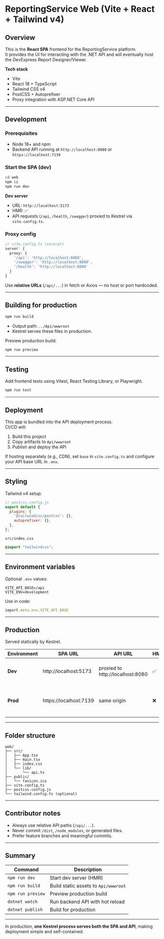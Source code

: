 # ReportingService Web (Vite + React + Tailwind v4)

## Overview
This is the **React SPA** frontend for the ReportingService platform.  
It provides the UI for interacting with the .NET API and will eventually host the DevExpress Report Designer/Viewer.

**Tech stack**
- Vite
- React 18 + TypeScript
- Tailwind CSS v4
- PostCSS + Autoprefixer
- Proxy integration with ASP.NET Core API

---

## Development

### Prerequisites
- Node 18+ and npm
- Backend API running at `http://localhost:8080` or `https://localhost:7139`

### Start the SPA (dev)
```bash
cd web
npm ci
npm run dev
```

**Dev server**
- URL: `http://localhost:5173`
- HMR: ✅
- API requests (`/api`, `/health`, `/swagger`) proxied to Kestrel via `vite.config.ts`.

### Proxy config
```ts
// vite.config.ts (excerpt)
server: {
  proxy: {
    '/api': 'http://localhost:8080',
    '/swagger': 'http://localhost:8080',
    '/health': 'http://localhost:8080'
  }
}
```

Use **relative URLs** (`/api/...`) in fetch or Axios — no host or port hardcoded.

---

## Building for production
```bash
npm run build
```
- Output path: `../Api/wwwroot`
- Kestrel serves these files in production.

Preview production build:
```bash
npm run preview
```

---

## Testing
Add frontend tests using Vitest, React Testing Library, or Playwright.

```bash
npm run test
```

---

## Deployment
This app is bundled into the API deployment process.  
CI/CD will:
1. Build this project
2. Copy artifacts to `Api/wwwroot`
3. Publish and deploy the API

If hosting separately (e.g., CDN), set `base` in `vite.config.ts` and configure your API base URL in `.env`.

---

## Styling
Tailwind v4 setup:
```js
// postcss.config.js
export default {
  plugins: {
    '@tailwindcss/postcss': {},
    autoprefixer: {},
  },
};
```

`src/index.css`
```css
@import "tailwindcss";
```

---

## Environment variables
Optional `.env` values:
```
VITE_API_BASE=/api
VITE_ENV=development
```

Use in code:
```ts
import.meta.env.VITE_API_BASE
```

---

## Production
Served statically by Kestrel.

| Environment | SPA URL | API URL | HMR | Notes |
|-------------|---------|---------|-----|-------|
| **Dev**     | http://localhost:5173 | proxied to http://localhost:8080 | ✅ | Vite proxy handles API |
| **Prod**    | https://localhost:7139 | same origin | ❌ | Built assets served by Kestrel |

---

## Folder structure
```text
web/
├── src/
│   ├── App.tsx
│   ├── main.tsx
│   ├── index.css
│   └── lib/
│       └── api.ts
├── public/
│   └── favicon.ico
├── vite.config.ts
├── postcss.config.js
└── tailwind.config.ts (optional)
```

---

## Contributor notes
- Always use relative API paths (`/api/...`).
- Never commit `/dist`, `/node_modules`, or generated files.
- Prefer feature branches and meaningful commits.

---

## Summary
| Command | Description |
|---------|-------------|
| `npm run dev` | Start dev server (HMR) |
| `npm run build` | Build static assets to `Api/wwwroot` |
| `npm run preview` | Preview production build |
| `dotnet watch` | Run backend API with hot reload |
| `dotnet publish` | Build for production |

---

In production, **one Kestrel process serves both the SPA and API**, making deployment simple and self-contained.
